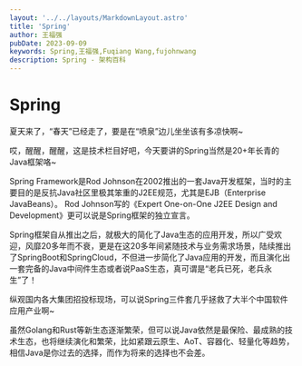 ```yaml
---
layout: '../../layouts/MarkdownLayout.astro'
title: 'Spring'
author: 王福强
pubDate: 2023-09-09
keywords: Spring,王福强,Fuqiang Wang,fujohnwang
description: Spring - 架构百科
---
```


# Spring

夏天来了，“春天”已经走了，要是在“喷泉”边儿坐坐该有多凉快啊~

哎，醒醒，醒醒，这是技术栏目好吧，今天要讲的Spring当然是20+年长青的Java框架咯~

Spring Framework是Rod Johnson在2002推出的一套Java开发框架，当时的主要目的是反抗Java社区里极其笨重的J2EE规范，尤其是EJB（Enterprise JavaBeans）。 Rod Johnson写的《Expert One-on-One J2EE Design and Development》更可以说是Spring框架的独立宣言。

Spring框架自从推出之后，就极大的简化了Java生态的应用开发，所以广受欢迎，风靡20多年而不衰，更是在这20多年间紧随技术与业务需求场景，陆续推出了SpringBoot和SpringCloud，不但进一步简化了Java应用的开发，而且演化出一套完备的Java中间件生态或者说PaaS生态，真可谓是“老兵已死，老兵永生”了！

纵观国内各大集团招投标现场，可以说Spring三件套几乎拯救了大半个中国软件应用产业啊~

虽然Golang和Rust等新生态逐渐繁荣，但可以说Java依然是最保险、最成熟的技术生态，也将继续演化和繁荣，比如紧跟云原生、AoT、容器化、轻量化等趋势，相信Java是你过去的选择，而作为将来的选择也不会差。

